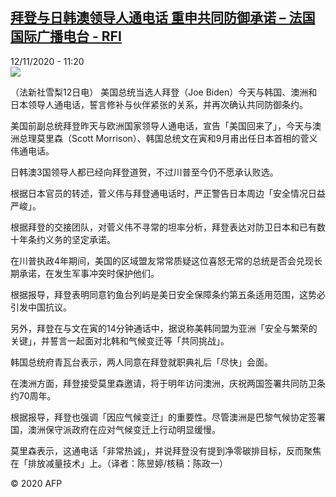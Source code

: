 <!--1605182110000-->
[拜登与日韩澳领导人通电话 重申共同防御承诺 – 法国国际广播电台 - RFI](http://www.rfi.fr//cn/contenu/20201112-%E6%8B%9C%E7%99%BB%E4%B8%8E%E6%97%A5%E9%9F%A9%E6%BE%B3%E9%A2%86%E5%AF%BC%E4%BA%BA%E9%80%9A%E7%94%B5%E8%AF%9D-%E9%87%8D%E7%94%B3%E5%85%B1%E5%90%8C%E9%98%B2%E5%BE%A1%E6%89%BF%E8%AF%BA)
------

<div>12/11/2020 - 11:20</div><img src="https://s.rfi.fr/media/display/97a82786-24d3-11eb-b203-005056bff430/w:310/p:16x9/int0016b.201112182003.jpg"><div class="t-content__body u-clearfix"><p>（法新社雪梨12日电）    美国总统当选人拜登（Joe Biden）今天与韩国、澳洲和日本领导人通电话，誓言修补与伙伴紧张的关系，并再次确认共同防御条约。</p><p>    美国前副总统拜登昨天与欧洲国家领导人通电话，宣告「美国回来了」，今天与澳洲总理莫里森（Scott Morrison）、韩国总统文在寅和9月甫出任日本首相的菅义伟通电话。</p><p>    日韩澳3国领导人都已经向拜登道贺，不过川普至今仍不愿承认败选。</p><p>    根据日本官员的转述，菅义伟与拜登通电话时，严正警告日本周边「安全情况日益严峻」。</p><p>    根据拜登的交接团队，对菅义伟不寻常的坦率分析，拜登表达对防卫日本和已有数十年条约义务的坚定承诺。</p><p>    在川普执政4年期间，美国的区域盟友常常质疑这位喜怒无常的总统是否会兑现长期承诺，在发生军事冲突时保护他们。</p><p>    根据报导，拜登表明同意钓鱼台列屿是美日安全保障条约第五条适用范围，这势必引发中国抗议。</p><p>    另外，拜登在与文在寅的14分钟通话中，据说称美韩同盟为亚洲「安全与繁荣的关键」，并誓言一起面对北韩和气候变迁等「共同挑战」。</p><p>    韩国总统府青瓦台表示，两人同意在拜登就职典礼后「尽快」会面。</p><p>    在澳洲方面，拜登接受莫里森邀请，将于明年访问澳洲，庆祝两国签署共同防卫条约70周年。</p><p>    根据报导，拜登也强调「因应气候变迁」的重要性。尽管澳洲是巴黎气候协定签署国，澳洲保守派政府在应对气候变迁上行动明显缓慢。</p><p>    莫里森表示，这通电话「非常热诚」，并说拜登没有提到净零碳排目标，反而聚焦在「排放减量技术」上。（译者：陈昱婷/核稿：陈政一）</p><p class="t-copyright">© 2020 AFP</p>        </div>
